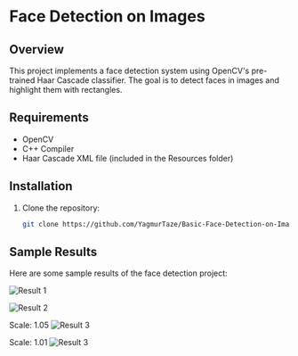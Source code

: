 # Face Detection on Images

## Overview
This project implements a face detection system using OpenCV's pre-trained Haar Cascade classifier. The goal is to detect faces in images and highlight them with rectangles.

## Requirements
- OpenCV
- C++ Compiler
- Haar Cascade XML file (included in the Resources folder)

## Installation
1. Clone the repository:
   ```bash
   git clone https://github.com/YagmurTaze/Basic-Face-Detection-on-Image.git

## Sample Results

Here are some sample results of the face detection project:

![Result 1](result/face1.png)

![Result 2](result/face2.png)

Scale: 1.05
![Result 3](result/scale-1.05.png)

Scale: 1.01
![Result 3](result/scale-1.01.png)

